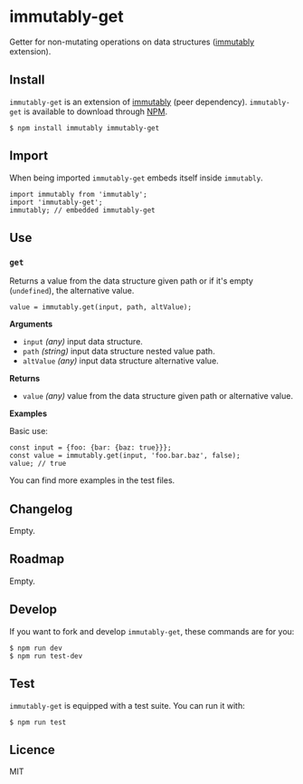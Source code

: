 # immutably-get

Getter for non-mutating operations on data structures ([immutably](https://www.npmjs.com/package/immutably) extension).

## Install

`immutably-get` is an extension of [immutably](https://www.npmjs.com/package/immutably) (peer dependency).
`immutably-get` is available to download through [NPM](https://www.npmjs.com/package/immutably-get).
```
$ npm install immutably immutably-get
```

## Import

When being imported `immutably-get` embeds itself inside `immutably`.
```
import immutably from 'immutably';
import 'immutably-get';
immutably; // embedded immutably-get
```

## Use

### `get`

Returns a value from the data structure given path or if it's empty (`undefined`), the alternative value.

```
value = immutably.get(input, path, altValue);
```

**Arguments**

* `input` *(any)* input data structure.
* `path` *(string)* input data structure nested value path.
* `altValue` *(any)* input data structure alternative value.

**Returns**

* `value` *(any)* value from the data structure given path or alternative value.

**Examples**

Basic use:
```
const input = {foo: {bar: {baz: true}}};
const value = immutably.get(input, 'foo.bar.baz', false);
value; // true
```

You can find more examples in the test files.

## Changelog

Empty.

## Roadmap

Empty.

## Develop

If you want to fork and develop `immutably-get`, these commands are for you:
```
$ npm run dev
$ npm run test-dev
```

## Test

`immutably-get` is equipped with a test suite. You can run it with:
```
$ npm run test
```

## Licence

MIT

